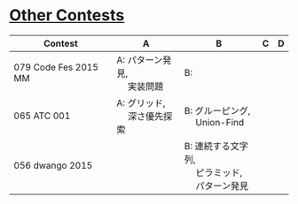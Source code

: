 # [Other Contests](https://kenkoooo.com/atcoder/#/table)

| Contest              | A                               | B                                                       | C | D |
|----------------------|---------------------------------|---------------------------------------------------------|---|---|
| 079 Code Fes 2015 MM | A: パターン発見,<br>　 実装問題 | B:                                                      |   |   |
| 065 ATC 001          | A: グリッド,<br>　 深さ優先探索 | B: グルーピング,<br>　 Union-Find                       |   |   |
| 056 dwango 2015      |                                 | B: 連続する文字列,<br>　 ピラミッド,<br>　 パターン発見 |   |   |

